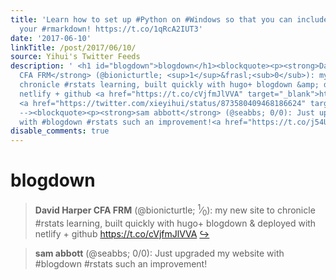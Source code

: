 ```yaml
---
title: 'Learn how to set up #Python on #Windows so that you can include Python in
  your #rmarkdown! https://t.co/1qRcA2IUT3'
date: '2017-06-10'
linkTitle: /post/2017/06/10/
source: Yihui's Twitter Feeds
description: ' <h1 id="blogdown">blogdown</h1><blockquote><p><strong>David Harper
  CFA FRM</strong> (@bionicturtle; <sup>1</sup>&frasl;<sub>0</sub>): my new site to
  chronicle #rstats learning, built quickly with hugo+ blogdown &amp; deployed with
  netlify + github <a href="https://t.co/cVjfmJlVVA" target="_blank">https://t.co/cVjfmJlVVA</a>
  <a href="https://twitter.com/xieyihui/status/873580409468186624" target="_blank">&#8618;</a></p></blockquote><!--
  --><blockquote><p><strong>sam abbott</strong> (@seabbs; 0/0): Just upgraded my website
  with #blogdown #rstats such an improvement!<a href="https://t.co/j54UB5V ...'
disable_comments: true
---
```

 <h1 id="blogdown">blogdown</h1><blockquote><p><strong>David Harper CFA FRM</strong> (@bionicturtle; <sup>1</sup>&frasl;<sub>0</sub>): my new site to chronicle #rstats learning, built quickly with hugo+ blogdown &amp; deployed with netlify + github <a href="https://t.co/cVjfmJlVVA" target="_blank">https://t.co/cVjfmJlVVA</a> <a href="https://twitter.com/xieyihui/status/873580409468186624" target="_blank">&#8618;</a></p></blockquote><!-- --><blockquote><p><strong>sam abbott</strong> (@seabbs; 0/0): Just upgraded my website with #blogdown #rstats such an improvement!<a href="https://t.co/j54UB5V ...